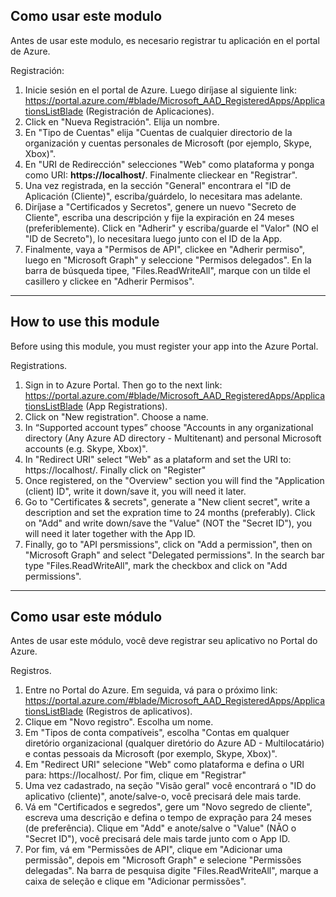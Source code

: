 ## Como usar este modulo

Antes de usar este modulo, es necesario registrar tu aplicación en el portal de Azure. 

Registración: 

1. Inicie sesión en el portal de Azure. Luego diríjase al siguiente link: https://portal.azure.com/#blade/Microsoft_AAD_RegisteredApps/ApplicationsListBlade (Registración de Aplicaciones). 
2. Click en "Nueva Registración". Elija un nombre. 
3. En "Tipo de Cuentas" elija "Cuentas de cualquier directorio de la organización y cuentas personales de Microsoft (por ejemplo, Skype, Xbox)". 
4. En "URI de Redirección" selecciones "Web" como plataforma y ponga como URI: __https://localhost/__. Finalmente clieckear en "Registrar". 
5. Una vez registrada, en la sección "General" encontrara el "ID de Aplicación (Cliente)", escriba/guárdelo, lo necesitara mas adelante. 
6. Diríjase a "Certificados y Secretos", genere un nuevo "Secreto de Cliente", escriba una descripción y fije la expiración en 24 meses (preferiblemente). Click en "Adherir" y escriba/guarde el "Valor" (NO el "ID de Secreto"), lo necesitara luego junto con el ID de la App. 
7. Finalmente, vaya a "Permisos de API", clickee en "Adherir permiso", luego en "Microsoft Graph" y seleccione "Permisos delegados". En la barra de búsqueda tipee, "Files.ReadWriteAll", marque con un tilde el casillero y clickee en "Adherir Permisos". 

---------------------------------------------------------------------------------------------------------------------------------------------------------------------------------------------------------

## How to use this module

Before using this module, you must register your app into the Azure Portal.

Registrations.

1. Sign in to Azure Portal. Then go to the next link: https://portal.azure.com/#blade/Microsoft_AAD_RegisteredApps/ApplicationsListBlade (App Registrations).
2. Click on "New registration". Choose a name.
3. In “Supported account types” choose "Accounts in any organizational directory (Any Azure AD directory - Multitenant) and personal Microsoft accounts (e.g. Skype, Xbox)".
4. In "Redirect URI" select "Web" as a plataform and set the URI to: https://localhost/. Finally click on "Register"
5. Once registered, on the "Overview" section you will find the "Application (client) ID", write it down/save it, you will need it later.
6. Go to "Certificates & secrets", generate a "New client secret", write a description and set the expration time to 24 months (preferably). Click on "Add" and write down/save the "Value" (NOT the "Secret ID"), you will need it later together with the App ID.
7. Finally, go to "API persmissions", click on "Add a permission", then on "Microsoft Graph" and select "Delegated permissions". In the search bar type "Files.ReadWriteAll", mark the checkbox and click on "Add permissions".

---------------------------------------------------------------------------------------------------------------------------------------------------------------------------------------------------------

## Como usar este módulo

Antes de usar este módulo, você deve registrar seu aplicativo no Portal do Azure.

Registros.

1. Entre no Portal do Azure. Em seguida, vá para o próximo link: https://portal.azure.com/#blade/Microsoft_AAD_RegisteredApps/ApplicationsListBlade (Registros de aplicativos).
2. Clique em "Novo registro". Escolha um nome.
3. Em "Tipos de conta compatíveis", escolha "Contas em qualquer diretório organizacional (qualquer diretório do Azure AD - Multilocatário) e contas pessoais da Microsoft (por exemplo, Skype, Xbox)".
4. Em "Redirect URI" selecione "Web" como plataforma e defina o URI para: https://localhost/. Por fim, clique em "Registrar"
5. Uma vez cadastrado, na seção "Visão geral" você encontrará o "ID do aplicativo (cliente)", anote/salve-o, você precisará dele mais tarde.
6. Vá em "Certificados e segredos", gere um "Novo segredo de cliente", escreva uma descrição e defina o tempo de expração para 24 meses (de preferência). Clique em "Add" e anote/salve o "Value" (NÃO o "Secret ID"), você precisará dele mais tarde junto com o App ID.
7. Por fim, vá em "Permissões de API", clique em "Adicionar uma permissão", depois em "Microsoft Graph" e selecione "Permissões delegadas". Na barra de pesquisa digite "Files.ReadWriteAll", marque a caixa de seleção e clique em "Adicionar permissões".